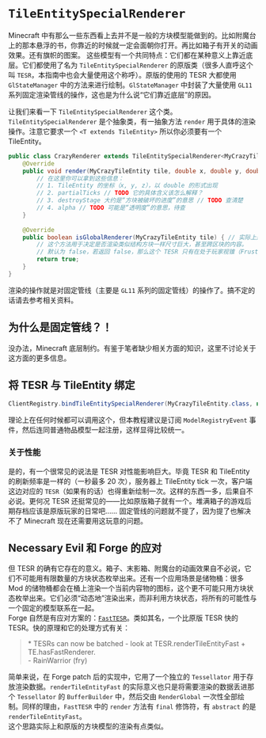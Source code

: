 # `TileEntitySpecialRenderer`

Minecraft 中有那么一些东西看上去并不是一般的方块模型能做到的。比如附魔台上的那本悬浮的书，你靠近的时候就一定会面朝你打开。再比如箱子有开关的动画效果。还有旗帜的图案。
这些模型有一个共同特点：它们都在某种意义上靠近底层。它们都使用了名为 `TileEntitySpecialRenderer` 的原版类（很多人直呼这个叫 `TESR`，本指南中也会大量使用这个称呼）。原版的使用的 TESR 大都使用 `GlStateManager` 中的方法来进行绘制。`GlStateManager` 中封装了大量使用 `GL11` 系列固定渲染管线的操作，这也是为什么说“它们靠近底层”的原因。

让我们来看一下 `TileEntitySpecialRenderer` 这个类。`TileEntitySpecialRenderer` 是个抽象类，有一抽象方法 `render` 用于具体的渲染操作。注意它要求一个 `<T extends TileEntity>` 所以你必须要有一个 TileEntity。

```java
public class CrazyRenderer extends TileEntitySpecialRenderer<MyCrazyTileEntity> {
    @Override
    public void render(MyCrazyTileEntity tile, double x, double y, double z, float partialTicks, int destroyStage, float alpha) {
        // 在这里你可以拿到这些信息：
        // 1. TileEntity 的坐标（x, y, z），以 double 的形式出现
        // 2. partialTicks // TODO 它的具体含义该怎么解释？
        // 3. destroyStage 大约是“方块被破坏的进度”的意思 // TODO 查清楚
        // 4. alpha // TODO 可能是“透明度”的意思，待查
    }
    
    @Override
    public boolean isGlobalRenderer(MyCrazyTileEntity tile) { // 实际上是泛型参数
        // 这个方法用于决定是否渲染类似结构方块一样尺寸巨大，甚至跨区块的内容。
        // 默认为 false，若返回 false，那么这个 TESR 只有在处于玩家视锥（Frustum）覆盖区块内时才会渲染。
        return true;
    }
}
```

渲染的操作就是对固定管线（主要是 `GL11` 系列的固定管线）的操作了。搞不定的话请去参考相关资料。

## 为什么是固定管线？！

没办法，Minecraft 底层制约。有鉴于笔者缺少相关方面的知识，这里不讨论关于这方面的更多信息。

## 将 TESR 与 TileEntity 绑定

```java
ClientRegistry.bindTileEntitySpecialRenderer(MyCrazyTileEntity.class, new CrazyRenderer());
```

理论上在任何时候都可以调用这个，但本教程建议是订阅 `ModelRegistryEvent` 事件，然后连同普通物品模型一起注册，这样显得比较统一。

### 关于性能

是的，有一个很常见的说法是 TESR 对性能影响巨大。毕竟 TESR 和 TileEntity 的刷新频率是一样的（一秒最多 20 次），服务器上 TileEntity tick 一次，客户端这边对应的 `TESR`（如果有的话）也得重新绘制一次。这样的东西一多，后果自不必说。更何况 TESR 还挺常见的——比如原版箱子就有一个。堆满箱子的游戏后期存档应该是原版玩家的日常吧…… 固定管线的问题就不提了，因为提了也解决不了 Minecraft 现在还需要用这玩意的问题。

## Necessary Evil 和 Forge 的应对

但 TESR 的确有它存在的意义。箱子、末影箱、附魔台的动画效果自不必说，它们不可能用有限数量的方块状态枚举出来。还有一个应用场景是储物桶：很多 Mod 的储物桶都会在桶上渲染一个当前内容物的图标，这个更不可能只用方块状态枚举出来。它们必须“动态地”渲染出来，而非利用方块状态，将所有的可能性与一个固定的模型联系在一起。  
Forge 自然是有应对方案的：[`FastTESR`][ref-0710bdf3]。类如其名，一个比原版 TESR 快的 TESR。快的原理和它的处理方式有关：

>   \* TESRs can now be batched - look at TESR.renderTileEntityFast + TE.hasFastRenderer.  
> \- RainWarrior (fry)

简单来说，在 Forge patch 后的实现中，它用了一个独立的 `Tessellator` 用于存放渲染数据。`renderTileEntityFast` 的实际意义也只是将需要渲染的数据丢进那个 `Tessellator` 的 `BufferBuilder` 中，然后交由 `RenderGlobal` 一次性全部绘制。同样的理由，`FastTESR` 中的 `render` 方法有 `final` 修饰符，有 `abstract` 的是 `renderTileEntityFast`。  
这个思路实际上和原版的方块模型的渲染有点类似。

<!-- TODO 也许我们应该问六花把他的那个图直接贴这里，或者第六章的什么地方 -->

[ref-0710bdf3]: https://github.com/MinecraftForge/MinecraftForge/commit/0710bdf3f5a64e5fe1c725a30421b2c7523dca44
